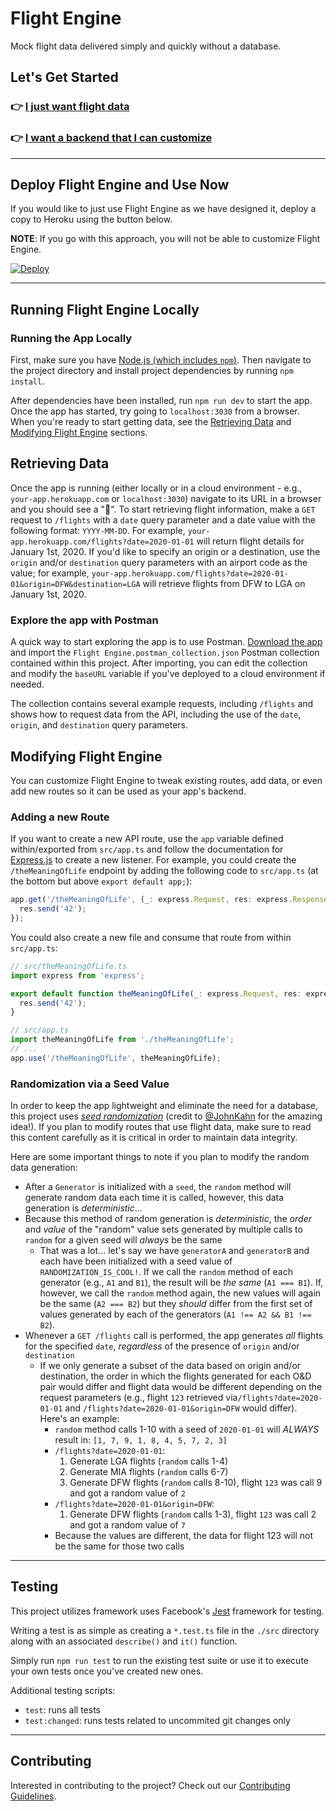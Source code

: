 # Flight Engine

Mock flight data delivered simply and quickly without a database.

## Let's Get Started

### 👉 [I just want flight data](#deploy-flight-engine-and-use-now)

### 👉 [I want a backend that I can customize](#running-flight-engine-locally)

---

## Deploy Flight Engine and Use Now

If you would like to just use Flight Engine as we have designed it, deploy a copy to Heroku using the button below.

**NOTE**: If you go with this approach, you will not be able to customize Flight Engine.

[![Deploy](https://www.herokucdn.com/deploy/button.svg)](https://heroku.com/deploy)

---

## Running Flight Engine Locally

### Running the App Locally

First, make sure you have [Node.js (which includes `npm`)](https://nodejs.org/en/download/). Then navigate to the project directory and install project dependencies by running `npm install`.

After dependencies have been installed, run `npm run dev` to start the app. Once the app has started, try going to `localhost:3030` from a browser. When you're ready to start getting data, see the [Retrieving Data](#retrieving-data) and [Modifying Flight Engine](#modifying-flight-engine) sections.

## Retrieving Data

Once the app is running (either locally or in a cloud environment - e.g., `your-app.herokuapp.com` or `localhost:3030`) navigate to its URL in a browser and you should see a "👋". To start retrieving flight information, make a `GET` request to `/flights` with a `date` query parameter and a date value with the following format: `YYYY-MM-DD`. For example, `your-app.herokuapp.com/flights?date=2020-01-01` will return flight details for January 1st, 2020. If you'd like to specify an origin or a destination, use the `origin` and/or `destination` query parameters with an airport code as the value; for example, `your-app.herokuapp.com/flights?date=2020-01-01&origin=DFW&destination=LGA` will retrieve flights from DFW to LGA on January 1st, 2020.

### Explore the app with Postman

A quick way to start exploring the app is to use Postman. [Download the app](https://www.postman.com/downloads/) and import the `Flight Engine.postman_collection.json` Postman collection contained within this project. After importing, you can edit the collection and modify the `baseURL` variable if you've deployed to a cloud environment if needed.

The collection contains several example requests, including `/flights` and shows how to request data from the API, including the use of the `date`, `origin`, and `destination` query parameters.

## Modifying Flight Engine

You can customize Flight Engine to tweak existing routes, add data, or even add new routes so it can be used as your app's backend.

### Adding a new Route

If you want to create a new API route, use the `app` variable defined within/exported from `src/app.ts` and follow the documentation for [Express.js](https://github.com/expressjs/express) to create a new listener. For example, you could create the `/theMeaningOfLife` endpoint by adding the following code to `src/app.ts` (at the bottom but above `export default app;`):

```typescript
app.get('/theMeaningOfLife', (_: express.Request, res: express.Response): void => {
  res.send('42');
});
```

You could also create a new file and consume that route from within `src/app.ts`:

```typescript
// src/theMeaningOfLife.ts
import express from 'express';

export default function theMeaningOfLife(_: express.Request, res: express.Response): void {
  res.send('42');
}

// src/app.ts
import theMeaningOfLife from './theMeaningOfLife';
// ...
app.use('/theMeaningOfLife', theMeaningOfLife);
```

### Randomization via a Seed Value

In order to keep the app lightweight and eliminate the need for a database, this project uses [_seed randomization_](https://en.wikipedia.org/wiki/Random_seed) (credit to [@JohnKahn](https://github.com/johnkahn) for the amazing idea!). If you plan to modify routes that use flight data, make sure to read this content carefully as it is critical in order to maintain data integrity.

Here are some important things to note if you plan to modify the random data generation:

- After a `Generator` is initialized with a `seed`, the `random` method will generate random data each time it is called, however, this data generation is _deterministic_...
- Because this method of random generation is _deterministic_, the _order_ and _value_ of the "random" value sets generated by multiple calls to `random` for a given seed will _always_ be the same
  - That was a lot... let's say we have `generatorA` and `generatorB` and each have been initialized with a seed value of `RANDOMIZATION_IS_COOL!`. If we call the `random` method of each generator (e.g., `A1` and `B1`), the result will be _the same_ (`A1 === B1`). If, however, we call the `random` method again, the new values will again be the same (`A2 === B2`) but they _should_ differ from the first set of values generated by each of the generators (`A1 !== A2 && B1 !== B2`).
- Whenever a `GET /flights` call is performed, the app generates _all_ flights for the specified `date`, _regardless_ of the presence of `origin` and/or `destination`
  - If we only generate a subset of the data based on origin and/or destination, the order in which the flights generated for each O&D pair would differ and flight data would be different depending on the request parameters (e.g., flight `123` retrieved via`/flights?date=2020-01-01` and `/flights?date=2020-01-01&origin=DFW` would differ). Here's an example:
    - `random` method calls 1-10 with a seed of `2020-01-01` will _ALWAYS_ result in: `[1, 7, 9, 1, 8, 4, 5, 7, 2, 3]`
    - `/flights?date=2020-01-01`:
      1. Generate LGA flights (`random` calls 1-4)
      1. Generate MIA flights (`random` calls 6-7)
      1. Generate DFW flights (`random` calls 8-10), flight `123` was call 9 and got a random value of `2`
    - `/flights?date=2020-01-01&origin=DFW`:
      1. Generate DFW flights (`random` calls 1-3), flight `123` was call 2 and got a random value of `7`
    - Because the values are different, the data for flight 123 will not be the same for those two calls

---

## Testing

This project utilizes framework uses Facebook's [Jest](https://facebook.github.io/jest/) framework for testing.

Writing a test is as simple as creating a `*.test.ts` file in the `./src` directory along with an associated `describe()` and `it()` function.

Simply run `npm run test` to run the existing test suite or use it to execute your own tests once you've created new ones.

Additional testing scripts:

- `test`: runs all tests
- `test:changed`: runs tests related to uncommited git changes only

---

## Contributing

Interested in contributing to the project? Check out our [Contributing Guidelines](.github/CONTRIBUTING.md).
